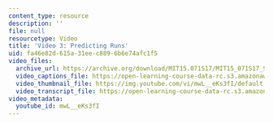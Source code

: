 ```yaml
---
content_type: resource
description: ''
file: null
resourcetype: Video
title: 'Video 3: Predicting Runs'
uid: fa46e82d-615a-31ee-c889-6b6e74afc1f5
video_files:
  archive_url: https://archive.org/download/MIT15.071S17/MIT15_071S17_Session_2.3.05_300k.mp4
  video_captions_file: https://open-learning-course-data-rc.s3.amazonaws.com/15-071-the-analytics-edge-spring-2017/d97573913fdd5b31bce9c915f2632fa7_mwL__eKs3fI.vtt
  video_thumbnail_file: https://img.youtube.com/vi/mwL__eKs3fI/default.jpg
  video_transcript_file: https://open-learning-course-data-rc.s3.amazonaws.com/15-071-the-analytics-edge-spring-2017/8c137425f13ca90d665694ae873dc27e_mwL__eKs3fI.pdf
video_metadata:
  youtube_id: mwL__eKs3fI
---
```

